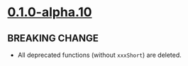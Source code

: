 # [0.1.0-alpha.10]

## BREAKING CHANGE

- All deprecated functions (without `xxxShort`) are deleted.

[0.1.0-alpha.10]: https://github.com/AccelByte/accelbyte-go-modular-sdk/compare/ugc-sdk/0.1.0-alpha.9..0.1.0-alpha.10
